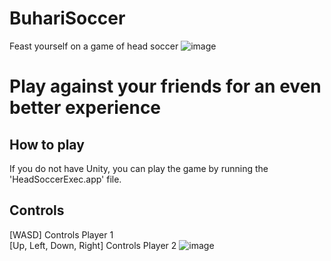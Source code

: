 # BuhariSoccer
Feast yourself on a game of head soccer 
![image](https://github.com/mofegpt/BuhariSoccer/assets/137474049/224e2697-2396-42c6-8383-02f5affe67b7)

# Play against your friends for an even better experience 

## How to play 

If you do not have Unity, you can play the game by running the 'HeadSoccerExec.app' file.<br>

## Controls 

[WASD] Controls Player 1 <br>
[Up, Left, Down, Right] Controls Player 2
![image](https://github.com/mofegpt/BuhariSoccer/assets/137474049/0cee3b6c-cc34-48a8-b41d-feba6abad2e6)
